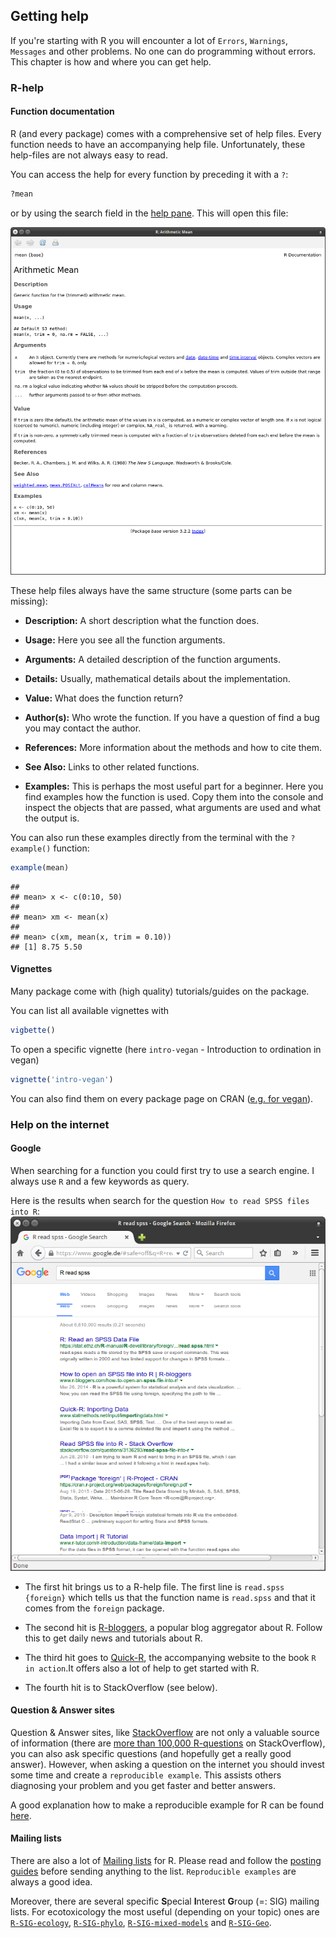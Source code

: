 

## Getting help

If you're starting with R you will encounter a lot of `Errors`, `Warnings`, `Messages` and other problems.
No one can do programming without errors. This chapter is how and where you can get help.

### R-help

#### Function documentation

R (and every package) comes with a comprehensive set of help files. Every function needs to have an accompanying help file.
Unfortunately, these help-files are not always easy to read.

You can access the help for every function by preceding it with a `?`:


```r
?mean
```
or by using the search field in the [help pane](../rintro/rstudio.html). This will open this file:

![alt text](../figures/helpfile.png)

These help files always have the same structure (some parts can be missing):

* **Description:** A short description what the function does.

* **Usage:** Here you see all the function arguments.

* **Arguments:** A detailed description of the function arguments.

* **Details:** Usually, mathematical details about the implementation.

* **Value:** What does the function return?

* **Author(s):** Who wrote the function. If you have a question of find a bug you may contact the author.

* **References:** More information about the methods and how to cite them.

* **See Also:** Links to other related functions.

* **Examples:** This is perhaps the most useful part for a beginner. Here you find examples how the function is used. Copy them into the console and inspect the objects that are passed, what arguments are used and what the output is.

You can also run these examples directly from the terminal with the `?example()` function:


```r
example(mean)
```

```
## 
## mean> x <- c(0:10, 50)
## 
## mean> xm <- mean(x)
## 
## mean> c(xm, mean(x, trim = 0.10))
## [1] 8.75 5.50
```


#### Vignettes

Many package come with (high quality) tutorials/guides on the package.

You can list all available vignettes with 

```r
vigbette()
```

To open a specific vignette (here `intro-vegan` -  Introduction to ordination in vegan)


```r
vignette('intro-vegan')
```

You can also find them on every package page on CRAN ([e.g. for vegan](https://cran.r-project.org/web/packages/vegan/index.html)).





### Help on the internet
#### Google


When searching for a function you could first try to use a search engine. 
I always use `R` and a few keywords as query.

Here is the results when search for the question `How to read SPSS files into R`:
![alt text](../figures/google.png)

* The first hit brings us to a R-help file. The first line is `read.spss {foreign}` which tells us that the function name is `read.spss` and that it comes from the `foreign` package.

* The second hit is [R-bloggers](http://www.r-bloggers.com/), a popular blog aggregator about R. 
Follow this to get daily news and tutorials about R.

* The third hit goes to [Quick-R](http://www.statmethods.net/index1.html), the accompanying website to the book `R in action`.It offers also a lot of help to get started with R.

* The fourth hit is to StackOverflow (see below).


#### Question & Answer sites

Question & Answer sites, like [StackOverflow](http://stackoverflow.com/) are not only a valuable source of information (there are [more than 100,000 R-questions](http://stackoverflow.com/questions/tagged/r) on StackOverflow), you can also ask specific questions (and hopefully get a really good answer).
However, when asking a question on the internet you should invest some time and create a `reproducible example`.
This assists others diagnosing your problem and you get faster and better answers.

A good explanation how to make a reproducible example for R can be found [here](http://stackoverflow.com/questions/5963269/how-to-make-a-great-r-reproducible-example).



#### Mailing lists

There are also a lot of [Mailing lists](https://www.r-project.org/mail.html) for R.
Please read and follow the [posting guides](https://www.r-project.org/posting-guide.html) before sending anything to the list. `Reproducible examples` are always a good idea.

Moreover, there are several specific **S**pecial **I**nterest **G**roup (=: SIG) mailing lists.
For ecotoxicology the most useful (depending on your topic) ones are [`R-SIG-ecology`](https://stat.ethz.ch/mailman/listinfo/r-sig-ecology), [`R-SIG-phylo`](https://stat.ethz.ch/mailman/listinfo/r-sig-phylo), [`R-SIG-mixed-models`](https://stat.ethz.ch/mailman/listinfo/r-sig-mixed-models) and
[`R-SIG-Geo`](https://stat.ethz.ch/mailman/listinfo/r-sig-geo).


